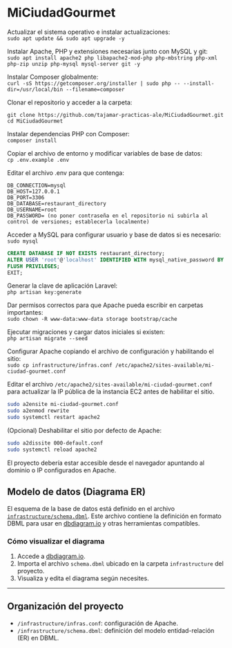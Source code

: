# MiCiudadGourmet

Actualizar el sistema operativo e instalar actualizaciones:  
`sudo apt update && sudo apt upgrade -y`

Instalar Apache, PHP y extensiones necesarias junto con MySQL y git:  
`sudo apt install apache2 php libapache2-mod-php php-mbstring php-xml php-zip unzip php-mysql mysql-server git -y`

Instalar Composer globalmente:  
`curl -sS https://getcomposer.org/installer | sudo php -- --install-dir=/usr/local/bin --filename=composer`

Clonar el repositorio y acceder a la carpeta:  
```.env
git clone https://github.com/tajamar-practicas-ale/MiCiudadGourmet.git  
cd MiCiudadGourmet
```

Instalar dependencias PHP con Composer:  
`composer install`

Copiar el archivo de entorno y modificar variables de base de datos:  
`cp .env.example .env`

Editar el archivo .env para que contenga:  
``` .env
DB_CONNECTION=mysql  
DB_HOST=127.0.0.1  
DB_PORT=3306  
DB_DATABASE=restaurant_directory  
DB_USERNAME=root  
DB_PASSWORD= (no poner contraseña en el repositorio ni subirla al control de versiones; establecerla localmente)
```

Acceder a MySQL para configurar usuario y base de datos si es necesario:  
`sudo mysql`
``` sql
CREATE DATABASE IF NOT EXISTS restaurant_directory;  
ALTER USER 'root'@'localhost' IDENTIFIED WITH mysql_native_password BY 'tu_contraseña_segura';  
FLUSH PRIVILEGES;  
EXIT;
```

Generar la clave de aplicación Laravel:  
`php artisan key:generate`

Dar permisos correctos para que Apache pueda escribir en carpetas importantes:  
`sudo chown -R www-data:www-data storage bootstrap/cache`

Ejecutar migraciones y cargar datos iniciales si existen:  
`php artisan migrate --seed`

Configurar Apache copiando el archivo de configuración y habilitando el sitio:  
`sudo cp infrastructure/infras.conf /etc/apache2/sites-available/mi-ciudad-gourmet.conf`  

Editar el archivo `/etc/apache2/sites-available/mi-ciudad-gourmet.conf` para actualizar la IP pública de la instancia EC2 antes de habilitar el sitio.
``` bash
sudo a2ensite mi-ciudad-gourmet.conf  
sudo a2enmod rewrite  
sudo systemctl restart apache2
```

(Opcional) Deshabilitar el sitio por defecto de Apache: 
``` bash
sudo a2dissite 000-default.conf  
sudo systemctl reload apache2
```
El proyecto debería estar accesible desde el navegador apuntando al dominio o IP configurados en Apache.

## Modelo de datos (Diagrama ER)

El esquema de la base de datos está definido en el archivo [`infrastructure/schema.dbml`](./infrastructure/schema.dbml). Este archivo contiene la definición en formato DBML para usar en [dbdiagram.io](https://dbdiagram.io) y otras herramientas compatibles.

### Cómo visualizar el diagrama

1. Accede a [dbdiagram.io](https://dbdiagram.io).  
2. Importa el archivo `schema.dbml` ubicado en la carpeta `infrastructure` del proyecto.  
3. Visualiza y edita el diagrama según necesites.

---

## Organización del proyecto

- `/infrastructure/infras.conf`: configuración de Apache.  
- `/infrastructure/schema.dbml`: definición del modelo entidad-relación (ER) en DBML.
